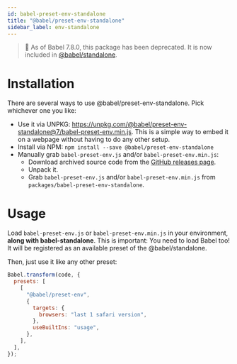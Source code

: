 ```yaml
---
id: babel-preset-env-standalone
title: "@babel/preset-env-standalone"
sidebar_label: env-standalone
---
```


> 🚨 As of Babel 7.8.0, this package has been deprecated. It is now included in [@babel/standalone](standalone.md#usage).

# Installation

There are several ways to use @babel/preset-env-standalone. Pick whichever one you like:

- Use it via UNPKG: https://unpkg.com/@babel/preset-env-standalone@7/babel-preset-env.min.js. This is a simple way to embed it on a webpage without having to do any other setup.
- Install via NPM: `npm install --save @babel/preset-env-standalone`
- Manually grab `babel-preset-env.js` and/or `babel-preset-env.min.js`:
  - Download archived source code from the [GitHub releases page](https://github.com/babel/babel/releases).
  - Unpack it.
  - Grab `babel-preset-env.js` and/or `babel-preset-env.min.js` from `packages/babel-preset-env-standalone`.

# Usage

Load `babel-preset-env.js` or `babel-preset-env.min.js` in your environment, **along with babel-standalone**. This is important: You need to load Babel too! It will be registered as an available preset of the @babel/standalone.

Then, just use it like any other preset:

```js title="JavaScript"
Babel.transform(code, {
  presets: [
    [
      "@babel/preset-env",
      {
        targets: {
          browsers: "last 1 safari version",
        },
        useBuiltIns: "usage",
      },
    ],
  ],
});
```
